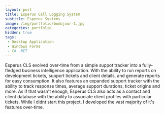 ```yaml
---
layout: post
title: Esperus Call Logging System
subtitle: Esperus Systems
image: /img/portfolio/bombjour-1.jpg
categories: portfolio
hidden: true
tags:
 - Desktop Application
 - Windows Forms
 - C# .NET
---
```


Esperus CLS evolved over-time from a simple suppot tracker into a fully-fledged business intelligence application. With the ability to run reports on development tickets, support tickets and client details, and generate reports for easy consumption. It also features an expanded support tracker with the ability to track response times, average support durations, ticket origins and more. As if that wasn't enough, Esperus CLS also acts as a contact and client database with the ability to associate client profiles with particular tickets. While I didnt start this project, I developed the vast majority of it's features over-time.